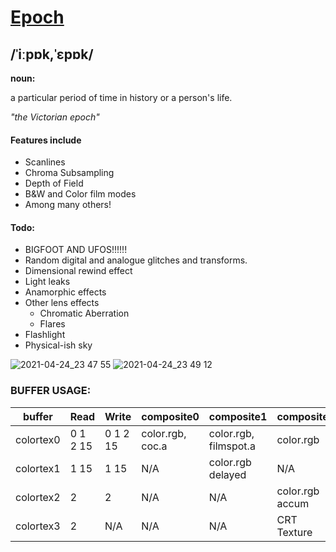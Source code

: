 # [Epoch](https://www.google.com/search?q=define+epoch)
## /ˈiːpɒk,ˈɛpɒk/
**noun:**

a particular period of time in history or a person's life.
	
*"the Victorian epoch"*

#### Features include
- Scanlines
- Chroma Subsampling
- Depth of Field
- B&W and Color film modes
- Among many others!

#### Todo:
- BIGFOOT AND UFOS!!!!!!
- Random digital and analogue glitches and transforms.
- Dimensional rewind effect
- Light leaks
- Anamorphic effects
- Other lens effects
	- Chromatic Aberration
	- Flares
- Flashlight
- Physical-ish sky

![2021-04-24_23 47 55](https://user-images.githubusercontent.com/22845656/115974876-db9a6a80-a557-11eb-8b29-b5a40c35a700.png)
![2021-04-24_23 49 12](https://user-images.githubusercontent.com/22845656/115974863-c7566d80-a557-11eb-8d0f-ed69ce0e9405.png)

### BUFFER USAGE:

buffer|Read|Write|composite0|composite1|composite2|composite15
------|----|-----|----------|----------|----------|-----------
colortex0|0 1 2 15|0 1 2 15|color.rgb, coc.a|color.rgb, filmspot.a|color.rgb|color.rgb
colortex1|1 15|1 15|N/A|color.rgb delayed|N/A|exposure.a
colortex2|2|2|N/A|N/A|color.rgb accum|N/A
colortex3|2|N/A|N/A|N/A|CRT Texture|N/A